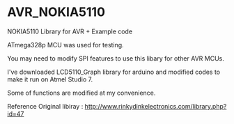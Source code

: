 # AVR_NOKIA5110
NOKIA5110 Library for AVR + Example code

ATmega328p MCU was used for testing.

You may need to modify SPI features to use this libary for other AVR MCUs.

I've downloaded LCD5110_Graph library for arduino and modified codes to make it run on Atmel Studio 7.

Some of functions are modified at my convenience.

Reference
Original libiray : http://www.rinkydinkelectronics.com/library.php?id=47
